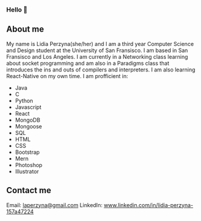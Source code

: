 ### Hello 👋

<!--
**laperzyna/laperzyna** is a ✨ _special_ ✨ repository because its `README.md` (this file) appears on your GitHub profile.

Here are some ideas to get you started:

- 🔭 I’m currently working on ...
- 🌱 I’m currently learning ...
- 👯 I’m looking to collaborate on ...
- 🤔 I’m looking for help with ...
- 💬 Ask me about ...
- 📫 How to reach me: ...
- 😄 Pronouns: ...
- ⚡ Fun fact: ...
-->

## About me
My name is Lidia Perzyna(she/her) and I am a third year Computer Science and Design student at the University of San Fransisco. I am based in San Fransisco and Los Angeles. I am currently in a Networking class learning about socket programming and am also in a Paradigms class that introduces the ins and outs of compilers and interpreters. I am also learning React-Native on my own time.
I am profficient in: 
  - Java 
  - C
  - Python
  - Javascript
  - React
  - MongoDB
  - Mongoose
  - SQL
  - HTML
  - CSS
  - Bootstrap
  - Mern
  - Photoshop
  - Illustrator

## Contact me
Email: laperzyna@gmail.com
LinkedIn: www.linkedin.com/in/lidia-perzyna-157a47224
